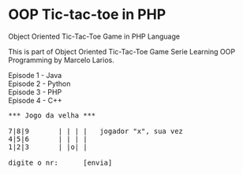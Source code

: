 # OOP Tic-tac-toe in PHP
Object Oriented Tic-Tac-Toe Game in PHP Language

This is part of Object Oriented Tic-Tac-Toe Game Serie Learning OOP Programming by Marcelo Larios.

Episode 1 - Java<br />
Episode 2 - Python<br />
Episode 3 - PHP<br />
Episode 4 - C++<br />
<pre>
*** Jogo da velha ***

7|8|9		| | | |   jogador "x", sua vez
4|5|6		| | | |
1|2|3		| |o| |

digite o nr: _    [envia]
</pre>
